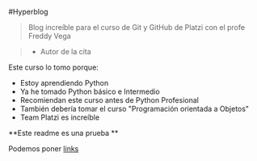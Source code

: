 #Hyperblog

>Blog increíble para el curso de Git y GitHub de Platzi con el profe Freddy Vega 

> - Autor de la cita

Este curso lo tomo porque:

- Estoy aprendiendo Python
- Ya he tomado Python básico e Intermedio
- Recomiendan este curso antes de Python Profesional
- También debería tomar el curso "Programación orientada a Objetos"
- Team Platzi es increíble

**Este readme es una prueba **

Podemos poner [links](http://google.com/ "links")